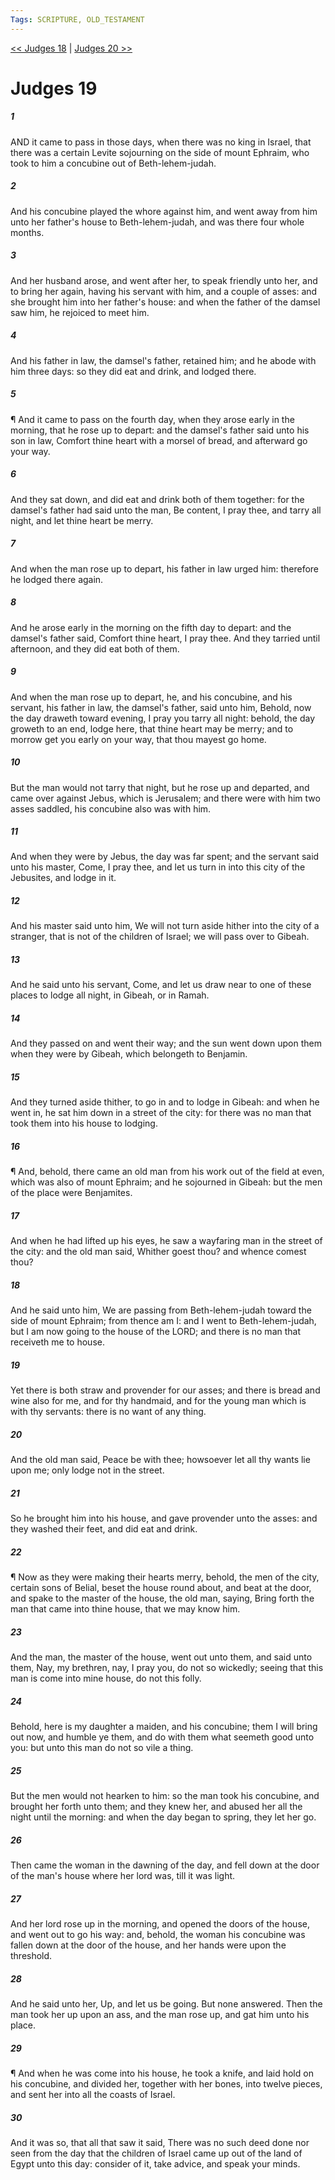 ```yaml
---
Tags: SCRIPTURE, OLD_TESTAMENT
---
```


[<< Judges 18](OLD_TESTAMENT/07_Judges/Judges_18.md) | [Judges 20 >>](OLD_TESTAMENT/07_Judges/Judges_20.md)

# Judges 19

##### 1
 AND it came to pass in those days, when there was no king in Israel, that there was a certain Levite sojourning on the side of mount Ephraim, who took to him a concubine out of Beth-lehem-judah.
##### 2
 And his concubine played the whore against him, and went away from him unto her father's house to Beth-lehem-judah, and was there four whole months.
##### 3
 And her husband arose, and went after her, to speak friendly unto her, and to bring her again, having his servant with him, and a couple of asses: and she brought him into her father's house: and when the father of the damsel saw him, he rejoiced to meet him.
##### 4
 And his father in law, the damsel's father, retained him; and he abode with him three days: so they did eat and drink, and lodged there.
##### 5
 ¶ And it came to pass on the fourth day, when they arose early in the morning, that he rose up to depart: and the damsel's father said unto his son in law, Comfort thine heart with a morsel of bread, and afterward go your way.
##### 6
 And they sat down, and did eat and drink both of them together: for the damsel's father had said unto the man, Be content, I pray thee, and tarry all night, and let thine heart be merry.
##### 7
 And when the man rose up to depart, his father in law urged him: therefore he lodged there again.
##### 8
 And he arose early in the morning on the fifth day to depart: and the damsel's father said, Comfort thine heart, I pray thee.  And they tarried until afternoon, and they did eat both of them.
##### 9
 And when the man rose up to depart, he, and his concubine, and his servant, his father in law, the damsel's father, said unto him, Behold, now the day draweth toward evening, I pray you tarry all night: behold, the day groweth to an end, lodge here, that thine heart may be merry; and to morrow get you early on your way, that thou mayest go home.
##### 10
 But the man would not tarry that night, but he rose up and departed, and came over against Jebus, which is Jerusalem; and there were with him two asses saddled, his concubine also was with him.
##### 11
 And when they were by Jebus, the day was far spent; and the servant said unto his master, Come, I pray thee, and let us turn in into this city of the Jebusites, and lodge in it.
##### 12
 And his master said unto him, We will not turn aside hither into the city of a stranger, that is not of the children of Israel; we will pass over to Gibeah.
##### 13
 And he said unto his servant, Come, and let us draw near to one of these places to lodge all night, in Gibeah, or in Ramah.
##### 14
 And they passed on and went their way; and the sun went down upon them when they were by Gibeah, which belongeth to Benjamin.
##### 15
 And they turned aside thither, to go in and to lodge in Gibeah: and when he went in, he sat him down in a street of the city: for there was no man that took them into his house to lodging.
##### 16
 ¶ And, behold, there came an old man from his work out of the field at even, which was also of mount Ephraim; and he sojourned in Gibeah: but the men of the place were Benjamites.
##### 17
 And when he had lifted up his eyes, he saw a wayfaring man in the street of the city: and the old man said, Whither goest thou?  and whence comest thou?
##### 18
 And he said unto him, We are passing from Beth-lehem-judah toward the side of mount Ephraim; from thence am I: and I went to Beth-lehem-judah, but I am now going to the house of the LORD; and there is no man that receiveth me to house.
##### 19
 Yet there is both straw and provender for our asses; and there is bread and wine also for me, and for thy handmaid, and for the young man which is with thy servants: there is no want of any thing.
##### 20
 And the old man said, Peace be with thee; howsoever let all thy wants lie upon me; only lodge not in the street.
##### 21
 So he brought him into his house, and gave provender unto the asses: and they washed their feet, and did eat and drink.
##### 22
 ¶ Now as they were making their hearts merry, behold, the men of the city, certain sons of Belial, beset the house round about, and beat at the door, and spake to the master of the house, the old man, saying, Bring forth the man that came into thine house, that we may know him.
##### 23
 And the man, the master of the house, went out unto them, and said unto them, Nay, my brethren, nay, I pray you, do not so wickedly; seeing that this man is come into mine house, do not this folly.
##### 24
 Behold, here is my daughter a maiden, and his concubine; them I will bring out now, and humble ye them, and do with them what seemeth good unto you: but unto this man do not so vile a thing.
##### 25
 But the men would not hearken to him: so the man took his concubine, and brought her forth unto them; and they knew her, and abused her all the night until the morning: and when the day began to spring, they let her go.
##### 26
 Then came the woman in the dawning of the day, and fell down at the door of the man's house where her lord was, till it was light.
##### 27
 And her lord rose up in the morning, and opened the doors of the house, and went out to go his way: and, behold, the woman his concubine was fallen down at the door of the house, and her hands were upon the threshold.
##### 28
 And he said unto her, Up, and let us be going.  But none answered.  Then the man took her up upon an ass, and the man rose up, and gat him unto his place.
##### 29
 ¶ And when he was come into his house, he took a knife, and laid hold on his concubine, and divided her, together with her bones, into twelve pieces, and sent her into all the coasts of Israel.
##### 30
 And it was so, that all that saw it said, There was no such deed done nor seen from the day that the children of Israel came up out of the land of Egypt unto this day: consider of it, take advice, and speak your minds.
